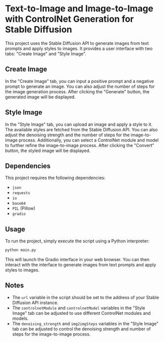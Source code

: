 # Text-to-Image and Image-to-Image with ControlNet Generation for Stable Diffusion

This project uses the Stable Diffusion API to generate images from text prompts and apply styles to images. It provides a user interface with two tabs: "Create Image" and "Style Image".

## Create Image

In the "Create Image" tab, you can input a positive prompt and a negative prompt to generate an image. You can also adjust the number of steps for the image generation process. After clicking the "Generate" button, the generated image will be displayed.

## Style Image

In the "Style Image" tab, you can upload an image and apply a style to it. The available styles are fetched from the Stable Diffusion API. You can also adjust the denoising strength and the number of steps for the image-to-image process. Additionally, you can select a ControlNet module and model to further refine the image-to-image process. After clicking the "Convert" button, the styled image will be displayed.

## Dependencies

This project requires the following dependencies:

- `json`
- `requests`
- `io`
- `base64`
- `PIL` (Pillow)
- `gradio`

## Usage

To run the project, simply execute the script using a Python interpreter:

```bash
python main.py
```

This will launch the Gradio interface in your web browser. You can then interact with the interface to generate images from text prompts and apply styles to images.

## Notes

- The `url` variable in the script should be set to the address of your Stable Diffusion API instance.
- The `controlnetModule` and `controlnetModel` variables in the "Style Image" tab can be adjusted to use different ControlNet modules and models.
- The `denoising_strength` and `img2imgSteps` variables in the "Style Image" tab can be adjusted to control the denoising strength and number of steps for the image-to-image process.